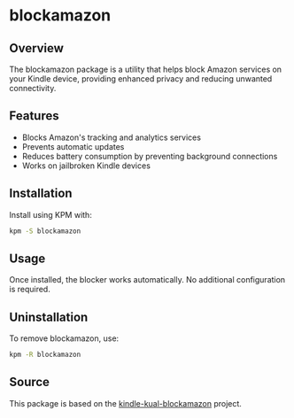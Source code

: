 # blockamazon

## Overview
The blockamazon package is a utility that helps block Amazon services on your Kindle device, providing enhanced privacy and reducing unwanted connectivity.

## Features
- Blocks Amazon's tracking and analytics services
- Prevents automatic updates
- Reduces battery consumption by preventing background connections
- Works on jailbroken Kindle devices

## Installation
Install using KPM with:
```bash
kpm -S blockamazon
```

## Usage
Once installed, the blocker works automatically. No additional configuration is required.

## Uninstallation
To remove blockamazon, use:
```bash
kpm -R blockamazon
```

## Source
This package is based on the [kindle-kual-blockamazon](https://github.com/mitchellurgero/kindle-kual-blockamazon) project.
